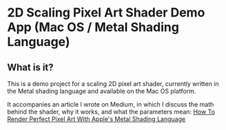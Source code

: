 # 2D Scaling Pixel Art Shader Demo App (Mac OS / Metal Shading Language)

## What is it?
This is a demo project for a scaling 2D pixel art shader, currently written in the Metal shading language and available on the Mac OS platform.

It accompanies an article I wrote on Medium, in which I discuss the math behind the shader, why it works, and what the parameters mean:
[How To Render Perfect Pixel Art With Apple's Metal Shading Language](https://theobendixson.medium.com/how-to-render-perfect-pixel-art-with-apples-metal-shading-language-3200bc6b7de8)


